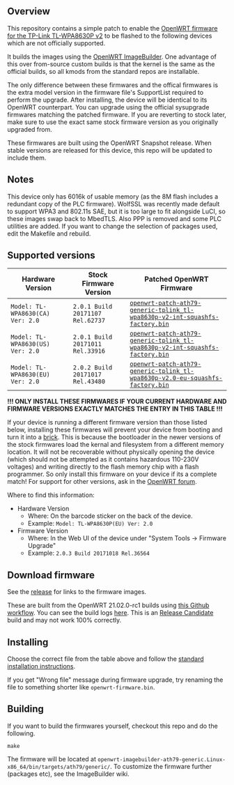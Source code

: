 ## Overview

This repository contains a simple patch to enable the [OpenWRT firmware for the TP-Link TL-WPA8630P v2](https://openwrt.org/toh/tp-link/tp-link_tl-wpa8630p_v2) to be flashed to the following devices which are not officially supported. 

It builds the images using the [OpenWRT ImageBuilder](https://openwrt.org/docs/guide-user/additional-software/imagebuilder). One advantage of this over from-source custom builds is that the kernel is the same as the official builds, so all kmods from the standard repos are installable.

The only difference between these firmwares and the offical firmwares is the extra model version in the firmware file's SupportList required to perform the upgrade. After installing, the device will be identical to its OpenWRT counterpart. You can upgrade using the official sysupgrade firmwares matching the patched firmware. If you are reverting to stock later, make sure to use the exact same stock firmware version as you originally upgraded from.

These firmwares are built using the OpenWRT Snapshot release. When stable versions are released for this device, this repo will be updated to include them.


## Notes

This device only has 6016k of usable memory (as the 8M flash includes a redundant copy of the PLC firmware). WolfSSL was recently made default to support WPA3 and 802.11s SAE, but it is too large to fit alongside LuCI, so these images swap back to MbedTLS. Also PPP is removed and some PLC utilities are added. If you want to change the selection of packages used, edit the Makefile and rebuild.


## Supported versions 

| Hardware Version | Stock Firmware Version | Patched OpenWRT Firmware |
| --- | --- | --- |
| `Model: TL-WPA8630(CA) Ver: 2.0` | `2.0.1 Build 20171107 Rel.62737` | [`openwrt-patch-ath79-generic-tplink_tl-wpa8630p-v2-int-squashfs-factory.bin`](https://github.com/jwmullally/openwrt_wpa8630pv2_patched_firmware/releases/download/snapshot/openwrt-patch-ath79-generic-tplink_tl-wpa8630p-v2-int-squashfs-factory.bin) |
| `Model: TL-WPA8630(US) Ver: 2.0` | `2.0.1 Build 20171011 Rel.33916` | [`openwrt-patch-ath79-generic-tplink_tl-wpa8630p-v2-int-squashfs-factory.bin`](https://github.com/jwmullally/openwrt_wpa8630pv2_patched_firmware/releases/download/snapshot/openwrt-patch-ath79-generic-tplink_tl-wpa8630p-v2-int-squashfs-factory.bin) |
| `Model: TL-WPA8630(EU) Ver: 2.0` | `2.0.2 Build 20171017 Rel.43480` | [`openwrt-patch-ath79-generic-tplink_tl-wpa8630p-v2.0-eu-squashfs-factory.bin`](https://github.com/jwmullally/openwrt_wpa8630pv2_patched_firmware/releases/download/snapshot/openwrt-patch-ath79-generic-tplink_tl-wpa8630p-v2.0-eu-squashfs-factory.bin) |

**!!! ONLY INSTALL THESE FIRMWARES IF YOUR CURRENT HARDWARE AND FIRMWARE VERSIONS EXACTLY MATCHES THE ENTRY IN THIS TABLE !!!**

If your device is running a different firmware version than those listed below, installing these firmwares will prevent your device from booting and turn it into a [brick](https://en.wikipedia.org/wiki/Brick_%28electronics%29). This is because the bootloader in the newer versions of the stock firmwares load the kernal and filesystem from a different memory location. It will not be recoverable without physically opening the device (which should not be attempted as it contains hazardous 110-230V voltages) and writing directly to the flash memory chip with a flash programmer. So only install this firmware on your device if its a complete match! For support for other versions, ask in the [OpenWRT forum](https://forum.openwrt.org/).

Where to find this information:

* Hardware Version 
  * Where: On the barcode sticker on the back of the device.
  * Example: `Model: TL-WPA8630P(EU) Ver: 2.0`
* Firmware Version
  * Where: In the Web UI of the device under "System Tools -> Firmware Upgrade"
  * Example: `2.0.3 Build 20171018 Rel.36564`


## Download firmware

See the [release](https://github.com/jwmullally/openwrt_wpa8630pv2_patched_firmware/releases/tag/snapshot) for links to the firmware images.

These are built from the OpenWRT 21.02.0-rc1 builds using [this Github workflow](./.github/workflows/build_release_images.yml). You can see the build logs [here](https://github.com/jwmullally/openwrt_wpa8630pv2_patched_firmware/actions?query=workflow%3ABuild-Release-Images). This is an [Release Candidate](https://openwrt.org/docs/guide-developer/releases/goals/21.02) build and may not work 100% correctly.


## Installing

Choose the correct file from the table above and follow the [standard installation instructions](https://openwrt.org/toh/tp-link/tp-link_tl-wpa8630p_v2#oem_easy_installation).

If you get "Wrong file" message during firmware upgrade, try renaming the file to something shorter like `openwrt-firmware.bin`.


## Building

If you want to build the firmwares yourself, checkout this repo and do the following.

```
make
```

The firmware will be located at `openwrt-imagebuilder-ath79-generic.Linux-x86_64/bin/targets/ath79/generic/`. To customize the firmware further (packages etc), see the ImageBuilder wiki.
